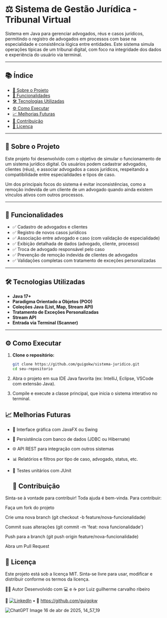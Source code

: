 # ⚖️ Sistema de Gestão Jurídica - Tribunal Virtual

Sistema em Java para gerenciar advogados, réus e casos jurídicos, permitindo o registro de advogados em processos com base na especialidade e consistência lógica entre entidades. Este sistema simula operações típicas de um tribunal digital, com foco na integridade dos dados e experiência do usuário via terminal.

---

## 📚 Índice

- [📌 Sobre o Projeto](#-sobre-o-projeto)
- [🚀 Funcionalidades](#-funcionalidades)
- [🛠️ Tecnologias Utilizadas](#️-tecnologias-utilizadas)
- [⚙️ Como Executar](#️-como-executar)
- [📈 Melhorias Futuras](#-melhorias-futuras)
- [🤝 Contribuição](#-contribuição)
- [📄 Licença](#-licença)

---

## 📌 Sobre o Projeto

Este projeto foi desenvolvido com o objetivo de simular o funcionamento de um sistema jurídico digital. Os usuários podem cadastrar advogados, clientes (réus), e associar advogados a casos jurídicos, respeitando a compatibilidade entre especialidades e tipos de caso.

Um dos principais focos do sistema é evitar inconsistências, como a remoção indevida de um cliente de um advogado quando ainda existem vínculos ativos com outros processos.

---

## 🚀 Funcionalidades

- ✅ Cadastro de advogados e clientes
- ✅ Registro de novos casos jurídicos
- ✅ Associação entre advogado e caso (com validação de especialidade)
- ✅ Exibição detalhada de dados (advogado, cliente, processo)
- ✅ Troca de advogado responsável pelo caso
- ✅ Prevenção de remoção indevida de clientes de advogados
- ✅ Validações completas com tratamento de exceções personalizadas

---

## 🛠️ Tecnologias Utilizadas

- **Java 17+**
- **Paradigma Orientado a Objetos (POO)**
- **Coleções Java (List, Map, Stream API)**
- **Tratamento de Exceções Personalizadas**
- **Stream API**
- **Entrada via Terminal (Scanner)**

---

## ⚙️ Como Executar

1. **Clone o repositório:**
   ```bash
   git clone https://github.com/guigokw/sistema-juridico.git
   cd seu-repositorio

2.   Abra o projeto em sua IDE Java favorita (ex: IntelliJ, Eclipse, VSCode com extensão Java).

3. Compile e execute a classe principal, que inicia o sistema interativo no terminal.

## 📈 Melhorias Futuras

- 🔄 Interface gráfica com JavaFX ou Swing

- 🔗 Persistência com banco de dados (JDBC ou Hibernate)

- 🌐 API REST para integração com outros sistemas

- 📊 Relatórios e filtros por tipo de caso, advogado, status, etc.

- 🧪 Testes unitários com JUnit
  

  ## 🤝 Contribuição
Sinta-se à vontade para contribuir! Toda ajuda é bem-vinda. Para contribuir:

Faça um fork do projeto

Crie uma nova branch (git checkout -b feature/nova-funcionalidade)

Commit suas alterações (git commit -m 'feat: nova funcionalidade')

Push para a branch (git push origin feature/nova-funcionalidade)

Abra um Pull Request

## 📄 Licença
Este projeto está sob a licença MIT.
Sinta-se livre para usar, modificar e distribuir conforme os termos da licença.

👨‍💻 Autor
Desenvolvido com 💻 e ☕ por Luiz guilherme carvalho ribeiro

🔗 [![LinkedIn](https://img.shields.io/badge/LinkedIn-0077B5?style=for-the-badge&logo=linkedin&logoColor=white)](https://www.linkedin.com/in/luiz-guilherme-carvalho-ribeiro-12032829b/) • 🐙 
https://github.com/guigokw

![ChatGPT Image 16 de abr  de 2025, 14_57_19](https://github.com/user-attachments/assets/3f7237b1-2e43-4978-9366-1fdbb401e6c5)

